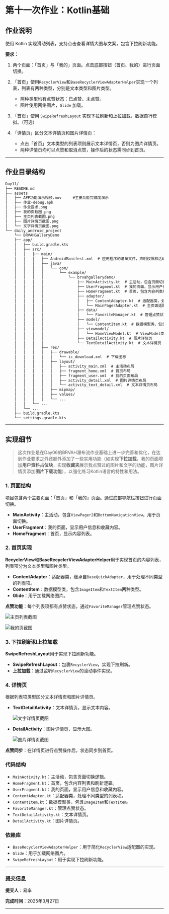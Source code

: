 

# **第十一次作业：Kotlin基础**

## **作业说明**

使用 Kotlin 实现滑动列表，支持点击查看详情大图与文案，包含下拉刷新功能。

**要求：**

1. 两个页面：「首页」与「我的」页面。点击底部按钮（首页、我的）进行页面切换。

2. 「首页」使用`RecyclerView`和`BaseRecyclerViewAdapterHelper`实现一个列表，列表有两种类型，分别是文本类型和图片类型。
   - 两种类型均有点赞状态：已点赞、未点赞。
   - 图片使用网络图片，`Glide` 加载。

3. 「首页」使用 `SwipeRefreshLayout` 实现下拉刷新和上拉加载，数据自行模拟。（可选）

4. 「详情页」区分文本详情页和图片详情页：

   - 点击「首页」文本类型的列表项则展示文本详情页，否则为图片详情页。
   - 两种详情页均可以点赞和取消点赞，操作后的状态需同步到首页。

---

## **作业目录结构**

```markdown
Day11/  
├── README.md
├── assets
│   ├── APP功能演示视频.mov     #主要功能完成度演示
│   ├── 作业-debug.apk
│   ├── 作业要求.png
│   ├── 我的页截图.png
│   ├── 主页列表截图.png
│   ├── 图片详情页截图.png
│   └── 文字详情页截图.png
└── daily_android_project
    └── BRVAHGalleryDemo
    ├── app/
    │   ├── build.gradle.kts
    │   ├── src/
    │   │   ├── main/
    │   │   │   ├── AndroidManifest.xml  # 应用程序的清单文件，声明权限和活动
    │   │   │   ├── java/
    │   │   │   │   └── com/
    │   │   │   │       └── example/
    │   │   │   │           └── brvahgallerydemo/
    │   │   │   │               ├── MainActivity.kt  # 主活动，包含页面切换逻辑
    │   │   │   │               ├── UserFragment.kt  # 我的页面，显示用户信息和收藏内容
    │   │   │   │               ├── HomeFragment.kt  # 首页，包含内容列表和刷新逻辑
    │   │   │   │               ├── adapter/
    │   │   │   │               │   ├── ContentAdapter.kt  # 适配器类，处理不同类型的列表项
    │   │   │   │               │   └── MainPagerAdapter.kt  # 主页面适配器
    │   │   │   │               ├── data/
    │   │   │   │               │   └── FavoriteManager.kt  # 管理点赞状态
    │   │   │   │               ├── model/
    │   │   │   │               │   └── ContentItem.kt  # 数据模型类，包含ImageItem和TextItem
    │   │   │   │               ├── viewmodel/
    │   │   │   │               │   └── HomeViewModel.kt  # ViewModel类，管理首页数据
    │   │   │   │               ├── DetailActivity.kt  # 图片详情页
    │   │   │   │               └── TextDetailActivity.kt  # 文本详情页
    │   │   │   ├── res/
    │   │   │   │   ├── drawable/
    │   │   │   │   │   └── ic_download.xml  # 下载图标
    │   │   │   │   ├── layout/
    │   │   │   │   │   ├── activity_main.xml  # 主活动布局
    │   │   │   │   │   ├── fragment_home.xml  # 首页布局
    │   │   │   │   │   ├── fragment_user.xml  # 我的页面布局
    │   │   │   │   │   ├── activity_detail.xml  # 图片详情页布局
    │   │   │   │   │   └── activity_text_detail.xml  # 文本详情页布局
    │   │   │   │   ├── mipmap/
    │   │   │   │   ├── values/
    │   │   │   │   └── ...
    │   │   └── ...
    │   └── ...
    ├── build.gradle.kts
    └── settings.gradle.kts
```

---

## 实现细节

> 这次作业是在Day06的BRVAH瀑布流作业基础上进一步完善和优化，在达到作业要求之外还额外添加了一些实用功能（如实现**下拉加载**，我的页面增加**用户资料占位块**，实现**收藏夹**展示我点赞过的图片和文字的功能，图片详情页添加**图片下载功能**），以强化练习Kotlin语言的特性和用法。

### 1. 页面结构

项目包含两个主要页面：「首页」和「我的」页面。通过底部导航栏按钮进行页面切换。

- **MainActivity**：主活动，包含`ViewPager2`和`BottomNavigationView`，用于页面切换。
- **UserFragment**：我的页面，显示用户信息和收藏内容。
- **HomeFragment**：首页，显示内容列表。

### 2. 首页实现

**RecyclerView**和**BaseRecyclerViewAdapterHelper**用于实现首页的内容列表，列表项分为文本类型和图片类型。

- **ContentAdapter**：适配器类，继承自`BaseQuickAdapter`，用于处理不同类型的列表项。
- **ContentItem**：数据模型类，包含`ImageItem`和`TextItem`两种类型。
- **Glide**：用于加载网络图片。

**点赞功能**：每个列表项都有点赞状态，通过`FavoriteManager`管理点赞状态。

![主页列表截图](assets/主页列表截图.png)

![我的页截图](assets/我的页截图.png)

### 3. 下拉刷新和上拉加载

**SwipeRefreshLayout**用于实现下拉刷新功能。

- **SwipeRefreshLayout**：包裹`RecyclerView`，实现下拉刷新。
- **上拉加载**：通过监听`RecyclerView`的滚动事件实现。

### 4. 详情页

根据列表项类型区分文本详情页和图片详情页。

- **TextDetailActivity**：文本详情页，显示文本内容。

  ![文字详情页截图](assets/文字详情页截图.png)

- **DetailActivity**：图片详情页，显示大图。

  ![图片详情页截图](assets/图片详情页截图.png)

**点赞同步**：在详情页进行点赞操作后，状态同步到首页。

### 代码结构

- `MainActivity.kt`：主活动，包含页面切换逻辑。
- `HomeFragment.kt`：首页，包含内容列表和刷新逻辑。
- `UserFragment.kt`：我的页面，显示用户信息和收藏内容。
- `ContentAdapter.kt`：适配器类，处理不同类型的列表项。
- `ContentItem.kt`：数据模型类，包含`ImageItem`和`TextItem`。
- `FavoriteManager.kt`：管理点赞状态。
- `TextDetailActivity.kt`：文本详情页。
- `DetailActivity.kt`：图片详情页。

### 依赖库

- `BaseRecyclerViewAdapterHelper`：用于简化`RecyclerView`适配器的实现。
- `Glide`：用于加载网络图片。
- `SwipeRefreshLayout`：用于实现下拉刷新功能。

---

### **提交信息**

**提交人**：易率  

**完成时间**：2025年3月27日  

---

